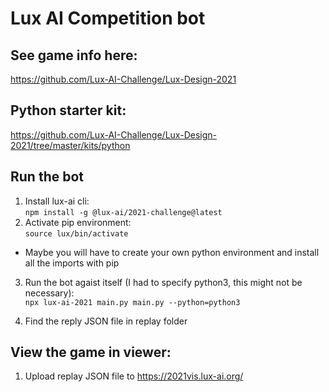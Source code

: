 # Lux AI Competition bot

## See game info here:
https://github.com/Lux-AI-Challenge/Lux-Design-2021

## Python starter kit:
https://github.com/Lux-AI-Challenge/Lux-Design-2021/tree/master/kits/python

## Run the bot
1. Install lux-ai cli: <br/>
```npm install -g @lux-ai/2021-challenge@latest```
2. Activate pip environment: <br/>
```source lux/bin/activate```
- Maybe you will have to create your own python environment and install all the imports with pip

3. Run the bot agaist itself (I had to specify python3, this might not be necessary): <br/>
```npx lux-ai-2021 main.py main.py --python=python3```

4. Find the reply JSON file in replay folder

## View the game in viewer:
1. Upload replay JSON file to https://2021vis.lux-ai.org/ 